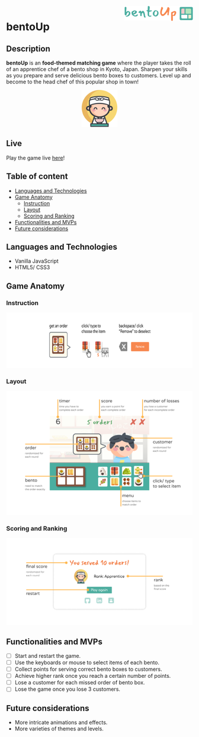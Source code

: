 <a>
  <img 
    src="https://github.com/tiffythinhdang/bentoUp/blob/master/assets/game_anatomy/title_logo.png"
    alt="logo" height="40" align="right"
  />
</a>

bentoUp
======================

## Description
**bentoUp** is an __food-themed matching game__ where the player takes the roll of an apprentice chef of a bento shop in Kyoto, Japan. Sharpen your skills as you prepare and serve delicious bento boxes to customers. Level up and become to the head chef of this popular shop in town!

<p align="center">
  <img height="100" src="https://github.com/tiffythinhdang/bentoUp/blob/master/assets/sushi_chef.png">
</p>

## Live
Play the game live [here](https://tiffythinhdang.github.io/bentoUp/dist/)!

## Table of content

- [Languages and Technologies](#languages-and-technologies)
- [Game Anatomy](#game-anatomy)
    - [Instruction](#instruction)
    - [Layout](#layout)
    - [Scoring and Ranking](#scoring-and-ranking)
- [Functionalities and MVPs](#functionalities-and-mvps)
- [Future considerations](#future-considerations)

## Languages and Technologies
- Vanilla JavaScript
- HTML5/ CSS3

## Game Anatomy
### Instruction
<p align="center">
  <img height="150" src="https://github.com/tiffythinhdang/bentoUp/blob/master/assets/game_anatomy/instruction.png"/>
</p>

### Layout
![alt text](https://github.com/tiffythinhdang/bentoUp/blob/master/assets/game_anatomy/layout.png)

### Scoring and Ranking
<p align="center">
  <img src="https://github.com/tiffythinhdang/bentoUp/blob/master/assets/game_anatomy/final_message.png">
</p>

## Functionalities and MVPs
- [ ] Start and restart the game.
- [ ] Use the keyboards or mouse to select items of each bento.
- [ ] Collect points for serving correct bento boxes to customers.
- [ ] Achieve higher rank once you reach a certain number of points.
- [ ] Lose a customer for each missed order of bento box.
- [ ] Lose the game once you lose 3 customers.

## Future considerations
- More intricate animations and effects.
- More varieties of themes and levels.
